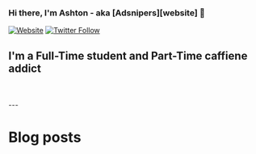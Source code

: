 ### Hi there, I'm Ashton - aka [Adsnipers][website] 👋

[![Website](https://img.shields.io/website?label=adsnipers.me&style=for-the-badge&url=https%3A%2F%2Fadsnipers.me)](https://adsnipers.me)
[![Twitter Follow](https://img.shields.io/twitter/follow/AdsnipersTV?color=1DA1F2&logo=twitter&style=for-the-badge)](https://twitter.com/intent/follow?original_referer=https%3A%2F%2Fgithub.com%2FcodeSTACKr&screen_name=codeSTACKr)

## I'm a Full-Time student and Part-Time caffiene addict
<br />
<br />
---

# Blog posts
<!-- BLOG-POST-LIST:START -->
<!-- BLOG-POST-LIST:END -->